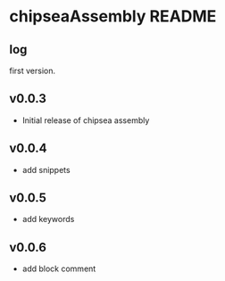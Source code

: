 # chipseaAssembly README


## log

  first version.

## v0.0.3

- Initial release of chipsea assembly

## v0.0.4

- add snippets

## v0.0.5

- add keywords

## v0.0.6

- add block comment
